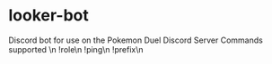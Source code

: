 # looker-bot
Discord bot for use on the Pokemon Duel Discord Server
Commands supported \n
  !role\n
  !ping\n
  !prefix\n
